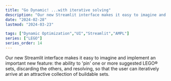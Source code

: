 ```yaml
---
title: "Go Dynamic! ...with iterative solving"
description: "Our new Streamlit interface makes it easy to imagine and implement an important new feature: the ability to 'pin' one or more suggested sets, discarding the others and resolving, so that the user can iteratively arrive at an ideal collection of buildable sets."
date: "2024-02-28"
lastmod: "2024-03-23"

tags: ["Dynamic Optimization","UI","Streamlit","AMPL"]
series: ["LEGO"]
series_order: 14
---
```


Our new Streamlit interface makes it easy to imagine and implement an important new feature: the ability to 'pin' one or more suggested LEGO® sets, discarding the others, and resolving, so that the user can iteratively arrive at an attractive collection of buildable sets.
